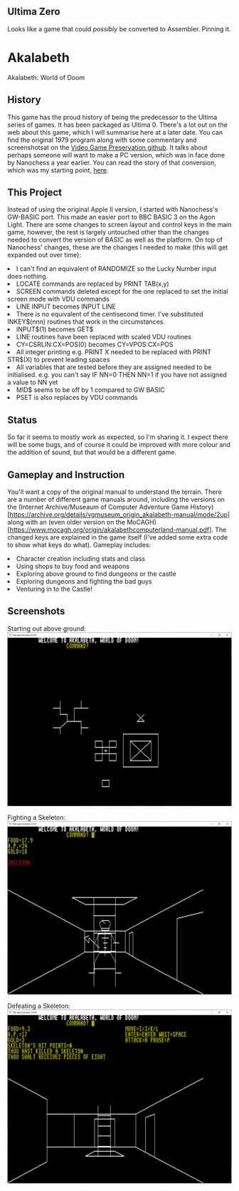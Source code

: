## Ultima Zero
Looks like a game that could *possibly* be converted to Assembler. Pinning it.

# Akalabeth
Akalabeth: World of Doom

## History
This game has the proud history of being the predecessor to the Ultima series of games. It has been packaged as Ultima 0. There's a lot out on the web about this game, which I will summarise here at a later date. You can find the original 1979 program along with some commentary and screenshotsat on the [Video Game Preservation github](https://github.com/videogamepreservation/akalabeth). It talks about perhaps someone will want to make a PC version, which was in face done by Nanochess a year earlier. You can read the story of that conversion, which was my starting point, [here](https://nanochess.org/akalabeth.html).

## This Project
Instead of using the original Apple II version, I started with Nanochess's GW-BASIC port. This made an easier port to BBC BASIC 3 on the Agon Light. There are some changes to screen layout and control keys in the main game, however, the rest is largely untouched other than the changes needed to convert the version of BASIC as well as the platform. On top of Nanochess' changes, these are the changes I needed to make (this will get expanded out over time):
<li>I can't find an equivalent of RANDOMIZE so the Lucky Number input does nothing.</li>
<li>LOCATE commands are replaced by PRINT TAB(x,y)</li>
<li>SCREEN commands deleted except for the one replaced to set the initial screen mode with VDU commands</li>
<li>LINE INPUT becomes INPUT LINE</li>
<li>There is no equivalent of the centisecond timer. I've substituted INKEY$(nnn) routines that work in the circumstances.</li>
<li>INPUT$(1) becomes GET$</li>
<li>LINE routines have been replaced with scaled VDU routines</li>
<li>CY=CSRLIN:CX=POS(0) becomes CY=VPOS:CX=POS</li>
<li>All integer printing e.g. PRINT X needed to be replaced with PRINT STR$(X) to prevent leading spaces</li>
<li>All variables that are tested before they are assigned needed to be initialised. e.g. you can't say IF NN=0 THEN NN=1 if you have not assigned a value to NN yet</li>
<li>MID$ seems to be off by 1 compared to GW BASIC</li>
<li>PSET is also replaces by VDU commands</li>

## Status
So far it seems to mostly work as expected, so I'm sharing it. I expect there will be some bugs, and of course it could be improved with more colour and the addition of sound, but that would be a different game.

## Gameplay and Instruction
You'll want a copy of the original manual to understand the terrain. There are a number of different game manuals around, including the versions on the (Internet Archive/Museaum of Computer Adventure Game History)[https://archive.org/details/vgmuseum_origin_akalabeth-manual/mode/2up] along with an (even older version on the MoCAGH)[https://www.mocagh.org/origin/akalabethcomputerland-manual.pdf]. The changed keys are explained in the game itself (I've added some extra code to show what keys do what). Gameplay includes:
<li>Character creation including stats and class</li>
<li>Using shops to buy food and weapons</li>
<li>Exploring above ground to find dungeons or the castle</li>
<li>Exploring dungeons and fighting the bad guys</li>
<li>Venturing in to the Castle!</li>

## Screenshots
Starting out above ground:
![Akalabeth Above Ground](LuckyStartCapture.PNG)

Fighting a Skeleton:
![Akalabeth Skeleton fight](SkeletonCapture.PNG)

Defeating a Skeleton:
![Akalabeth Skeleton defeated](SkeletonBeatenCapture.PNG)
